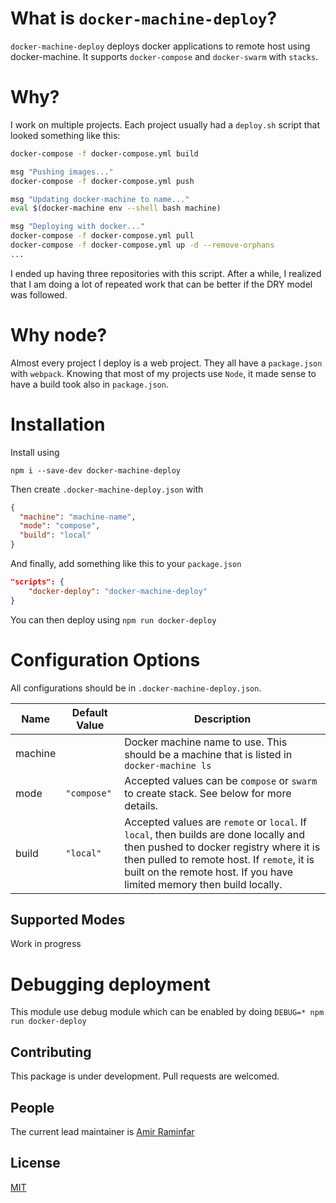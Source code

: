 # What is `docker-machine-deploy`?
`docker-machine-deploy` deploys docker applications to remote host using docker-machine. It supports `docker-compose` and `docker-swarm` with `stacks`. 

# Why? 
I work on multiple projects. Each project usually had a `deploy.sh` script that looked something like this: 

```bash
docker-compose -f docker-compose.yml build 

msg "Pushing images..."
docker-compose -f docker-compose.yml push

msg "Updating docker-machine to name..."
eval $(docker-machine env --shell bash machine)

msg "Deploying with docker..."
docker-compose -f docker-compose.yml pull
docker-compose -f docker-compose.yml up -d --remove-orphans
...
```

I ended up having three repositories with this script. After a while, I realized that I am doing a lot of repeated work that can be better if the DRY model was followed. 

# Why node? 
Almost every project I deploy is a web project. They all have a `package.json` with `webpack`. Knowing that most of my projects use `Node`, it made sense to have a build took also in `package.json`.

# Installation 
Install using 

```
npm i --save-dev docker-machine-deploy
```

Then create `.docker-machine-deploy.json` with

```json
{
  "machine": "machine-name",
  "mode": "compose",
  "build": "local"
}
```

And finally, add something like this to your `package.json`

``` json
"scripts": {
    "docker-deploy": "docker-machine-deploy"
}
```

You can then deploy using `npm run docker-deploy`

# Configuration Options 
All configurations should be in `.docker-machine-deploy.json`. 

| Name | Default Value | Description 
|-----------|----------------|-------------------------------------------------------------------------------------------|
| machine   |                | Docker machine name to use. This should be a machine that is listed in `docker-machine ls` | 
| mode      | `"compose"`    | Accepted values can be `compose` or `swarm` to create stack. See below for more details.  |
| build     | `"local"`      | Accepted values are `remote` or `local`. If `local`, then builds are done locally and then pushed to docker registry where it is then pulled to remote host. If `remote`, it is built on the remote host. If you have limited memory then build locally. |

## Supported Modes

Work in progress 

# Debugging deployment 
This module use debug module which can be enabled by doing `DEBUG=* npm run docker-deploy`


## Contributing

  This package is under development. Pull requests are welcomed.

## People

  The current lead maintainer is [Amir Raminfar](https://github.com/amir20)

## License

  [MIT](LICENSE.md)
